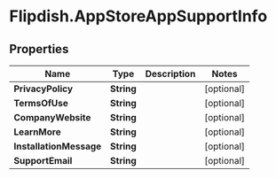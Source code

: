 # Flipdish.AppStoreAppSupportInfo

## Properties

Name | Type | Description | Notes
------------ | ------------- | ------------- | -------------
**PrivacyPolicy** | **String** |  | [optional] 
**TermsOfUse** | **String** |  | [optional] 
**CompanyWebsite** | **String** |  | [optional] 
**LearnMore** | **String** |  | [optional] 
**InstallationMessage** | **String** |  | [optional] 
**SupportEmail** | **String** |  | [optional] 


